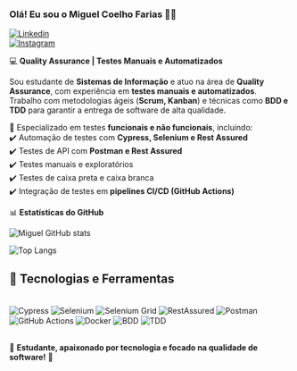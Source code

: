 ### Olá! Eu sou o Miguel Coelho Farias 🤙🏽  

[![Linkedin](https://img.shields.io/badge/LinkedIn-0077B5?style=for-the-badge&logo=linkedin&logoColor=white)](www.linkedin.com/in/miguel-farias-5aa162259)  
[![Instagram](https://img.shields.io/badge/Instagram-E4405F?style=for-the-badge&logo=instagram&logoColor=white)](https://instagram.com/miguel__fariass?igshid=OGQ5ZDc2ODk2ZA==)  

💻 **Quality Assurance | Testes Manuais e Automatizados**  

Sou estudante de **Sistemas de Informação** e atuo na área de **Quality Assurance**, com experiência em **testes manuais e automatizados**. Trabalho com metodologias ágeis (**Scrum, Kanban**) e técnicas como **BDD e TDD** para garantir a entrega de software de alta qualidade.  

🔎 Especializado em testes **funcionais e não funcionais**, incluindo:  
✔️ Automação de testes com **Cypress, Selenium e Rest Assured**  
✔️ Testes de API com **Postman e Rest Assured**  
✔️ Testes manuais e exploratórios  
✔️ Testes de caixa preta e caixa branca  
✔️ Integração de testes em **pipelines CI/CD (GitHub Actions)**  

📊 **Estatísticas do GitHub**  

![Miguel GitHub stats](https://github-readme-stats.vercel.app/api?username=MiguelCoelhoFarias&show_icons=true&theme=onedark)  

![Top Langs](https://github-readme-stats.vercel.app/api/top-langs/?username=MiguelCoelhoFarias&layout=compact)  

## 🚀 Tecnologias e Ferramentas  

<div style='display: inline_block'><br/>
    <img align="center" alt="Cypress" src="https://img.shields.io/badge/Cypress-17202C?style=for-the-badge&logo=cypress&logoColor=white" />
    <img align="center" alt="Selenium" src="https://img.shields.io/badge/Selenium-43B02A?style=for-the-badge&logo=selenium&logoColor=white" />
    <img align="center" alt="Selenium Grid" src="https://img.shields.io/badge/Selenium%20Grid-43B02A?style=for-the-badge&logo=selenium&logoColor=white" />
    <img align="center" alt="RestAssured" src="https://img.shields.io/badge/RestAssured-6DB33F?style=for-the-badge&logo=java&logoColor=white" />
    <img align="center" alt="Postman" src="https://img.shields.io/badge/Postman-FF6C37?style=for-the-badge&logo=postman&logoColor=white" />
    <img align="center" alt="GitHub Actions" src="https://img.shields.io/badge/GitHub_Actions-2088FF?style=for-the-badge&logo=githubactions&logoColor=white" />
    <img align="center" alt="Docker" src="https://img.shields.io/badge/Docker-2496ED?style=for-the-badge&logo=docker&logoColor=white" />
    <img align="center" alt="BDD" src="https://img.shields.io/badge/BDD-5C2D91?style=for-the-badge&logo=cucumber&logoColor=white" />
    <img align="center" alt="TDD" src="https://img.shields.io/badge/TDD-FF0000?style=for-the-badge&logo=testing-library&logoColor=white" />
</div><br/>  

📌 **Estudante, apaixonado por tecnologia e focado na qualidade de software!** 🚀  
